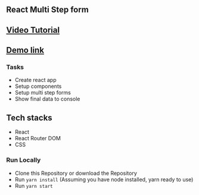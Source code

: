 ## React Multi Step form

## [Video Tutorial](https://www.youtube.com/channel/UCKtcuEBjG-8T1HDrpuAprww)

## [Demo link ](https://bw-react-multi-form.netlify.app/)

### Tasks

- Create react app
- Setup components
- Setup multi step forms
- Show final data to console

## Tech stacks

- React
- React Router DOM
- CSS

### Run Locally

- Clone this Repository or download the Repository
- Run `yarn install` (Assuming you have node installed, yarn ready to use)
- Run `yarn start`
